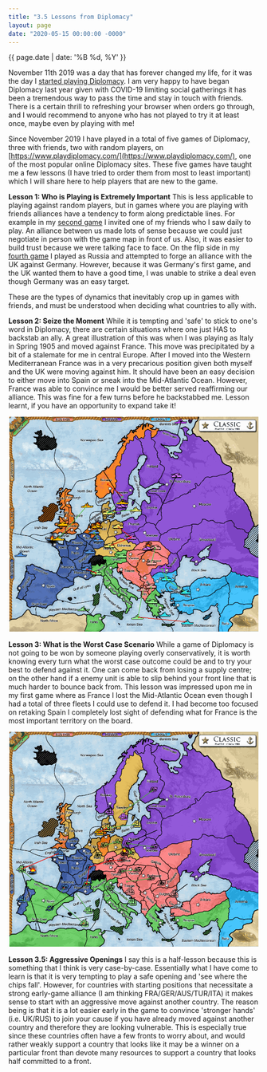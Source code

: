 ```yaml
---
title: "3.5 Lessons from Diplomacy"
layout: page
date: "2020-05-15 00:00:00 -0000"
---
```


{{ page.date | date: '%B %d, %Y' }}

November 11th 2019 was a day that has forever changed my life, for it was the day I [started playing Diplomacy](https://www.playdiplomacy.com/game_play_details.php?game_id=162427). I am very happy to have began Diplomacy last year given with COVID-19 limiting social gatherings it has been a tremendous way to pass the time and stay in touch with friends. There is a certain thrill to refreshing your browser when orders go through, and I would recommend to anyone who has not played to try it at least once, maybe even by playing with me!

Since November 2019 I have played in a total of five games of Diplomacy, three with friends, two with random players, on [https://www.playdiplomacy.com/](https://www.playdiplomacy.com/), one of the most popular online Diplomacy sites. These five games have taught me a few lessons (I have tried to order them from most to least important) which I will share here to help players that are new to the game. 

**Lesson 1: Who is Playing is Extremely Important**
This is less applicable to playing against random players, but in games where you are playing with friends alliances have a tendency to form along predictable lines. For example in my [second game](https://www.playdiplomacy.com/game_play_details.php?game_id=164264) I invited one of my friends who I saw daily to play. An alliance between us made lots of sense because we could just negotiate in person with the game map in front of us. Also, it was easier to build trust because we were talking face to face. On the flip side in my [fourth game](https://www.playdiplomacy.com/game_play_details.php?game_id=178285) I played as Russia and attempted to forge an alliance with the UK against Germany. However, because it was Germany's first game, and the UK wanted them to have a good time, I was unable to strike a deal even though Germany was an easy target.

These are the types of dynamics that inevitably crop up in games with friends, and must be understood when deciding what countries to ally with. 

**Lesson 2: Seize the Moment**
While it is tempting and 'safe' to stick to one's word in Diplomacy, there are certain situations where one just HAS to backstab an ally. A great illustration of this was when I was playing as Italy in Spring 1905 and moved against France. This move was precipitated by a bit of a stalemate for me in central Europe. After I moved into the Western Mediterranean France was in a very precarious position given both myself and the UK were moving against him. It should have been an easy decision to either move into Spain or sneak into the Mid-Atlantic Ocean. However, France was able to convince me I would be better served reaffirming our alliance. This was fine for a few turns before he backstabbed me. Lesson learnt, if you have an opportunity to expand take it!

<p style="text-align:center;"> <img src="/assets/sp1905italy.png" alt="backstabbingfrance" height="431" width="500"> </p>

**Lesson 3: What is the Worst Case Scenario**
While a game of Diplomacy is not going to be won by someone playing overly conservatively, it is worth knowing every turn what the worst case outcome could be and to try your best to defend against it. One can come back from losing a supply centre; on the other hand if a enemy unit is able to slip behind your front line that is much harder to bounce back from. This lesson was impressed upon me in my first game where as France I lost the Mid-Atlantic Ocean even though I had a total of three fleets I could use to defend it. I had become too focused on retaking Spain I completely lost sight of defending what for France is the most important territory on the board.

<p style="text-align:center;"> <img src="/assets/maoloss.png" alt="midatlanticoceanloss" height="431" width="500"> </p>

**Lesson 3.5: Aggressive Openings**
I say this is a half-lesson because this is something that I think is very case-by-case. Essentially what I have come to learn is that it is very tempting to play a safe opening and 'see where the chips fall'. However, for countries with starting positions that necessitate a strong early-game alliance (I am thinking FRA/GER/AUS/TUR/ITA) it makes sense to start with an aggressive move against another country. The reason being is that it is a lot easier early in the game to convince 'stronger hands' (i.e. UK/RUS) to join your cause if you have already moved against another country and therefore they are looking vulnerable. This is especially true since these countries often have a few fronts to worry about, and would rather weakly support a country that looks like it may be a winner on a particular front than devote many resources to support a country that looks half committed to a front.




